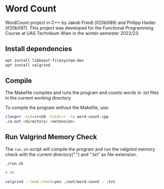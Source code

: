# Word Count

WordCount-project in C++ by Jakob Friedl (if20b089) and Philipp Haider (if20b097). This project was developed for the Functional Programming Course at UAS Technikum Wien in the winter-semester 2022/23. 

## Install dependencies
```bash
apt install libboost-filesystem-dev
apt install valgrind
```

## Compile

The Makefile compiles and runs the program and counts words in .txt files in the current working directory.

To compile the program without the Makefile, use:

```sh
clang++ -std=c++20 -lstdc++ -lm word-count.cpp 
./a.out <directory> <extension>
```

## Run Valgrind Memory Check

The `run.sh`-script will compile the program and run the valgrind memory check with the current directory(".") and ".txt" as file-extension.

```sh
./run.sh

# OR 

valgrind --leak-check=yes ./out/word-count . .txt
```
